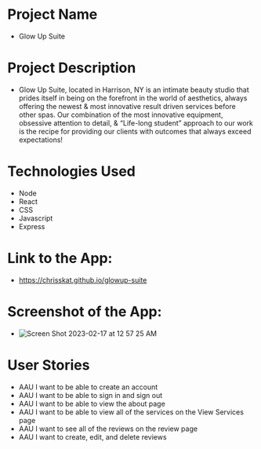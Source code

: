 # Project Name
- Glow Up Suite

# Project Description
- Glow Up Suite, located in Harrison, NY is an intimate beauty studio that prides itself in being on the forefront in the world of aesthetics, always offering the newest & most innovative result driven services before other spas. Our combination of the most innovative equipment, obsessive attention to detail, & “Life-long student” approach to our work is the recipe for providing our clients with outcomes that always exceed expectations!

# Technologies Used
- Node
- React
- CSS
- Javascript
- Express

# Link to the App:
- https://chrisskat.github.io/glowup-suite

# Screenshot of the App: 
- ![Screen Shot 2023-02-17 at 12 57 25 AM](https://user-images.githubusercontent.com/117867407/219561368-fe86443b-5888-4645-b232-2349036c5136.png)

# User Stories
- AAU I want to be able to create an account
- AAU I want to be able to sign in and sign out
- AAU I want to be able to view the about page
- AAU I want to be able to view all of the services on the View Services page
- AAU I want to see all of the reviews on the review page
- AAU I want to create, edit, and delete reviews
